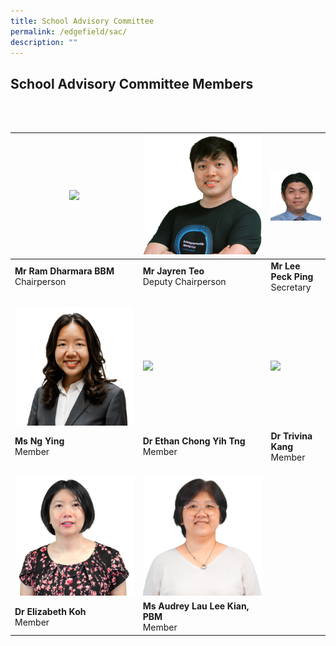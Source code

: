 ```yaml
---
title: School Advisory Committee
permalink: /edgefield/sac/
description: ""
---
```

<h2>School Advisory Committee Members</h2><br><br>

| ![](/images/sac%20chairperson.png)<br> | ![](/images/sac%20depchair.png)<br> | ![](/images/lee%20peck%20ping.jpg)<br> |
| -------- | -------- | -------- |
| **Mr Ram Dharmara BBM**<br>Chairperson | **Mr Jayren Teo**<br>Deputy Chairperson | **Mr Lee Peck Ping** <br> Secretary |
| <br> ![](/images/sac-m1.png) <br> | <br> ![](/images/sac-m2.png) <br> | <br> ![](/images/sac-m3.png) <br> |
| **Ms Ng Ying** <br> Member | **Dr Ethan Chong Yih Tng** <br> Member | **Dr Trivina Kang**<br> Member |
| <br>![](/images/sac-m4.png)<br> | <br>![](/images/sac-m5.png)<br> |
| **Dr Elizabeth Koh**<br>Member | **Ms Audrey Lau Lee Kian, PBM**<br>Member